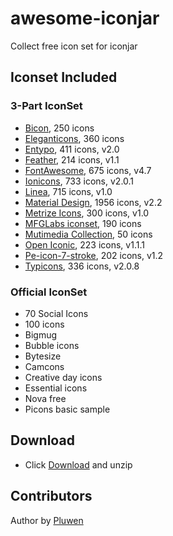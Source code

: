 # awesome-iconjar
Collect free icon set for iconjar

## Iconset Included

### 3-Part IconSet
* [Bicon](http://bicon.lab.themebucket.net), 250 icons
* [Eleganticons](https://github.com/josephnle/elegant-icons), 360 icons
* [Entypo](http://www.entypo.com/), 411 icons, v2.0
* [Feather](https://feathericons.com), 214 icons, v1.1
* [FontAwesome](https://github.com/FortAwesome/Font-Awesome), 675 icons, v4.7
* [Ionicons](https://github.com/driftyco/ionicons), 733 icons, v2.0.1
* [Linea](http://linea.io/), 715 icons, v1.0
* [Material Design](), 1956 icons, v2.2
* [Metrize Icons](http://www.alessioatzeni.com/metrize-icons/), 300 icons, v1.0
* [MFGLabs iconset](), 190 icons
* [Mutimedia Collection](), 50 icons
* [Open Iconic](https://github.com/iconic/open-iconic), 223 icons, v1.1.1
* [Pe-icon-7-stroke](http://themes-pixeden.com/font-demos/7-stroke/), 202 icons, v1.2
* [Typicons](https://github.com/stephenhutchings/typicons.font), 336 icons, v2.0.8

### Official IconSet
* 70 Social Icons
* 100 icons
* Bigmug
* Bubble icons
* Bytesize
* Camcons
* Creative day icons
* Essential icons
* Nova free
* Picons basic sample

## Download
* Click [Download](https://github.com/pluwen/awesome-iconjar/archive/master.zip) and unzip

## Contributors
Author by [Pluwen](https://twitter.com/pluwen)
